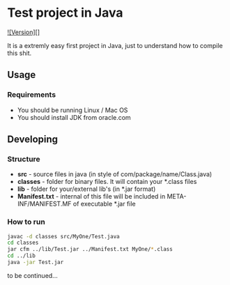 # Test project in Java

[![Version][]][Repo]

[Repo]:	https://github.com/meyakovenkoj/java-test

It is a extremly easy first project in Java, just to understand how to compile this shit.

## Usage

### Requirements

- You should be running Linux / Mac OS
- You should install JDK from oracle.com

## Developing
  
### Structure

* **src** - source files in java (in style of com/package/name/Class.java)
* **classes** - folder for binary files. It will contain your *.class files
* **lib** - folder for your/external lib's (in *.jar format)
* **Manifest.txt** - internal of this file will be included in META-INF/MANIFEST.MF of executable *.jar file

### How to run

```bash
javac -d classes src/MyOne/Test.java
cd classes
jar cfm ../lib/Test.jar ../Manifest.txt MyOne/*.class
cd ../lib
java -jar Test.jar
```

to be continued... 
